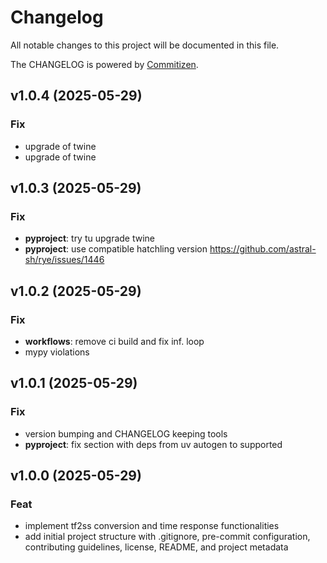 # Changelog

All notable changes to this project will be documented in this file.

The CHANGELOG is powered by [Commitizen](https://commitizen-tools.github.io/commitizen/).

## v1.0.4 (2025-05-29)

### Fix

- upgrade of twine
- upgrade of twine

## v1.0.3 (2025-05-29)

### Fix

- **pyproject**: try tu upgrade twine
- **pyproject**: use compatible hatchling version https://github.com/astral-sh/rye/issues/1446

## v1.0.2 (2025-05-29)

### Fix

- **workflows**: remove ci build and fix inf. loop
- mypy violations

## v1.0.1 (2025-05-29)

### Fix

- version bumping and CHANGELOG keeping tools
- **pyproject**: fix section with deps from uv autogen to supported

## v1.0.0 (2025-05-29)

### Feat

- implement tf2ss conversion and time response functionalities
- add initial project structure with .gitignore, pre-commit configuration, contributing guidelines, license, README, and project metadata
